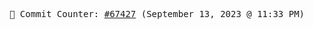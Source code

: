 <p align="center">
    <samp>
        📮 Commit Counter: <a href="https://github.com/Javascript-void0/Javascript-void0/commits/main">#67427</a> (September 13, 2023 @ 11:33 PM)
    </samp>
</p>